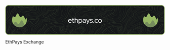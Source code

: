 <p align="center">
 <img src="./github-header-image.png" align="center" alt="Github Readme Stats"/>
</p>

<a align="center">EthPays Exchange</a>
